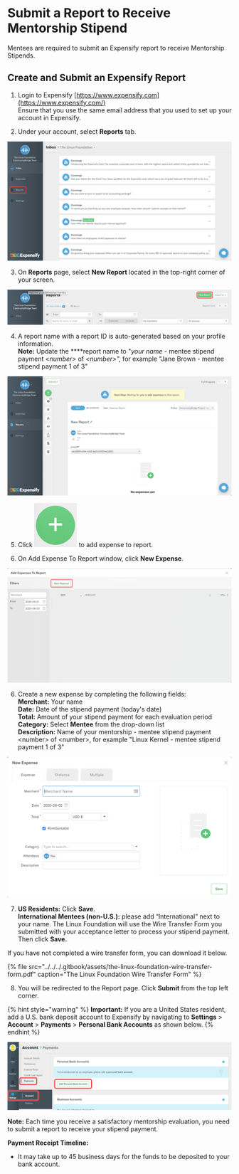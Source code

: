# Submit a Report to Receive Mentorship Stipend

Mentees are required to submit an Expensify report to receive Mentorship Stipends.

## Create and Submit an Expensify Report <a id="GetReimbursed-SetUpaReimbursementAccountandCreateaReport"></a>

1. Login to Expensify [https://www.expensify.com](https://www.expensify.com/)  
Ensure that you use the same email address that you used to set up your account in Expensify.

2. Under your account, select **Reports** tab.

![](../../../.gitbook/assets/expensify-reports-tab.png)

3. On **Reports** page, select **New Report** located in the top-right corner of your screen.

![](../../../.gitbook/assets/expensify-new-reports.png)

4. A report name with a report ID is auto-generated based on your profile information.  
**Note:** Update the ****report name to "_your name -_ mentee stipend payment &lt;_number&gt;_ of _&lt;number&gt;",_  for example  "Jane Brown - mentee stipend payment 1 of 3"

![](../../../.gitbook/assets/expensify-add-report-and-submit.png)

5. Click ![](../../../.gitbook/assets/plus-icon.png) to add expense to report.

6. On Add Expense To Report window, click **New Expense**.

![](../../../.gitbook/assets/add-expense-screenshot-first-step.png)

6. Create a new expense by completing the following fields:  
     **Merchant:** Your name  
     **Date:** Date of the stipend payment \(today's date\)  
     **Total:** Amount of your stipend payment for each evaluation period   
     **Category:** Select **Mentee** from the drop-down list  
     **Description:** Name of your mentorship - mentee stipend payment &lt;number&gt; of &lt;number&gt;,  for example "Linux Kernel - mentee stipend payment 1 of 3"

![](../../../.gitbook/assets/create-new-expense-screenshot-second-step.png)

7. **US Residents:** Click **Save**.  
    **International Mentees \(non-U.S.\):** please add “International” next to your name. The Linux   Foundation will use the Wire Transfer Form you submitted with your acceptance letter to process your stipend payment. Then click **Save.** 

If you have not completed a wire transfer form, you can download it below.

{% file src="../../../.gitbook/assets/the-linux-foundation-wire-transfer-form.pdf" caption="The Linux Foundation Wire Transfer Form" %}

8. You will be redirected to the Report page. Click **Submit** from the top left corner.

{% hint style="warning" %}
**Important:** If you are a United States resident, add a U.S. bank deposit account to Expensify by navigating to  **Settings** &gt; **Account** &gt; **Payments** &gt; **Personal Bank Accounts** as shown below.
{% endhint %}

![](../../../.gitbook/assets/us-mentee-add-bank-account.png)

**Note:** Each time you receive a satisfactory mentorship evaluation, you need to submit a report to receive your stipend payment.

**Payment Receipt Timeline:**

* It may take up to 45 business days for the funds to be deposited to your bank account.



